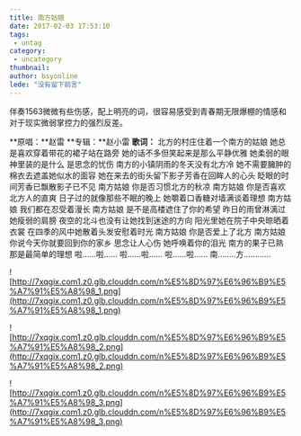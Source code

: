 ```yaml
---
title: 南方姑娘
date: 2017-02-03 17:53:10
tags:
 - untag
category: 
 - uncategory
thumbnail: 
author: bsyonline
lede: "没有留下前言"
---
```

伴奏1563微微有些伤感，配上明亮的词，很容易感受到青春期无限爆棚的情感和对于现实微弱掌控力的强烈反差。
<!-- more -->
**原唱：**赵雷
**专辑：**赵小雷
**歌词：**
北方的村庄住着一个南方的姑娘
她总是喜欢穿着带花的裙子站在路旁
她的话不多但笑起来是那么平静优雅
她柔弱的眼神里装的是什么 是思念的忧伤
南方的小镇阴雨的冬天没有北方冷
她不需要臃肿的棉衣去遮盖她似水的面容
她在来去的街头留下影子芳香在回眸人的心头
眨眼的时间芳香已飘散影子已不见
南方姑娘 你是否习惯北方的秋凉
南方姑娘 你是否喜欢北方人的直爽
日子过的就像那些不眠的晚上
她嚼着口香糖对墙满谈着理想
南方姑娘 我们都在忍受着漫长
南方姑娘 是不是高楼遮住了你的希望
昨日的雨曾淋漓过她瘦弱的肩膀
夜空的北斗也没有让她找到迷途的方向
阳光里她在院子中央晾晒着衣裳
在四季的风中她散着头发安慰着时光
南方姑娘 你是否爱上了北方
南方姑娘 你说今天你就要回到你的家乡
思念让人心伤 她呼唤着你的泪光
南方的果子已熟 那是最简单的理想
啦……啦……
啦……啦……
啦……啦……
南........方............


![http://7xqgix.com1.z0.glb.clouddn.com/n%E5%8D%97%E6%96%B9%E5%A7%91%E5%A8%98_1.png](http://7xqgix.com1.z0.glb.clouddn.com/n%E5%8D%97%E6%96%B9%E5%A7%91%E5%A8%98_1.png)

![http://7xqgix.com1.z0.glb.clouddn.com/n%E5%8D%97%E6%96%B9%E5%A7%91%E5%A8%98_2.png](http://7xqgix.com1.z0.glb.clouddn.com/n%E5%8D%97%E6%96%B9%E5%A7%91%E5%A8%98_2.png)

![http://7xqgix.com1.z0.glb.clouddn.com/n%E5%8D%97%E6%96%B9%E5%A7%91%E5%A8%98_3.png](http://7xqgix.com1.z0.glb.clouddn.com/n%E5%8D%97%E6%96%B9%E5%A7%91%E5%A8%98_3.png)
